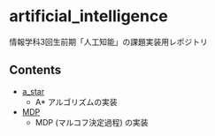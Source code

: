 # artificial_intelligence
情報学科3回生前期「人工知能」の課題実装用レポジトリ

## Contents
- [a_star](a_star)
    - A* アルゴリズムの実装
- [MDP](MDP)
    - MDP (マルコフ決定過程) の実装
